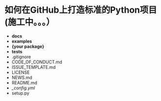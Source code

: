 # 如何在GitHub上打造标准的Python项目(施工中。。。）

* **docs**
* **examples**
* **{your package}**
* **tests**
* .gitignore
* CODE_OF_CONDUCT.md
* ISSUE_TEMPLATE.md
* LICENSE
* NEWS.md
* README.md
* *_config.yml*
* setup.py
